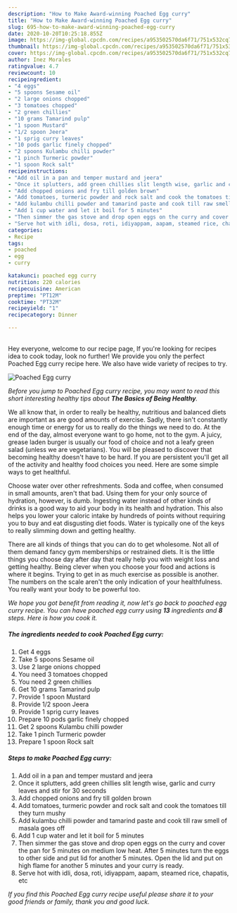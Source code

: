 ```yaml
---
description: "How to Make Award-winning Poached Egg curry"
title: "How to Make Award-winning Poached Egg curry"
slug: 695-how-to-make-award-winning-poached-egg-curry
date: 2020-10-20T10:25:18.855Z
image: https://img-global.cpcdn.com/recipes/a953502570da6f71/751x532cq70/poached-egg-curry-recipe-main-photo.jpg
thumbnail: https://img-global.cpcdn.com/recipes/a953502570da6f71/751x532cq70/poached-egg-curry-recipe-main-photo.jpg
cover: https://img-global.cpcdn.com/recipes/a953502570da6f71/751x532cq70/poached-egg-curry-recipe-main-photo.jpg
author: Inez Morales
ratingvalue: 4.7
reviewcount: 10
recipeingredient:
- "4 eggs"
- "5 spoons Sesame oil"
- "2 large onions chopped"
- "3 tomatoes chopped"
- "2 green chillies"
- "10 grams Tamarind pulp"
- "1 spoon Mustard"
- "1/2 spoon Jeera"
- "1 sprig curry leaves"
- "10 pods garlic finely chopped"
- "2 spoons Kulambu chilli powder"
- "1 pinch Turmeric powder"
- "1 spoon Rock salt"
recipeinstructions:
- "Add oil in a pan and temper mustard and jeera"
- "Once it splutters, add green chillies slit length wise, garlic and curry leaves and stir for 30 seconds"
- "Add chopped onions and fry till golden brown"
- "Add tomatoes, turmeric powder and rock salt and cook the tomatoes till they turn mushy"
- "Add kulambu chilli powder and tamarind paste and cook till raw smell of masala goes off"
- "Add 1 cup water and let it boil for 5 minutes"
- "Then simmer the gas stove and drop open eggs on the curry and cover the pan for 5 minutes on medium low heat. After 5 minutes turn the eggs to other side and put lid for another 5 minutes. Open the lid and put on high flame for another 5 minutes and your curry is ready."
- "Serve hot with idli, dosa, roti, idiyappam, aapam, steamed rice, chapatis, etc"
categories:
- Recipe
tags:
- poached
- egg
- curry

katakunci: poached egg curry 
nutrition: 220 calories
recipecuisine: American
preptime: "PT12M"
cooktime: "PT32M"
recipeyield: "1"
recipecategory: Dinner

---
```

<br>
Hey everyone, welcome to our recipe page, If you're looking for recipes idea to cook today, look no further! We provide you only the perfect Poached Egg curry recipe here. We also have wide variety of recipes to try.
<br>


![Poached Egg curry](https://img-global.cpcdn.com/recipes/a953502570da6f71/751x532cq70/poached-egg-curry-recipe-main-photo.jpg)

<i>Before you jump to Poached Egg curry recipe, you may want to read this short interesting healthy tips about <strong>The Basics of Being Healthy</strong>.</i>

We all know that, in order to really be healthy, nutritious and balanced diets are important as are good amounts of exercise. Sadly, there isn't constantly enough time or energy for us to really do the things we need to do. At the end of the day, almost everyone want to go home, not to the gym. A juicy, grease laden burger is usually our food of choice and not a leafy green salad (unless we are vegetarians). You will be pleased to discover that becoming healthy doesn't have to be hard. If you are persistent you'll get all of the activity and healthy food choices you need. Here are some simple ways to get healthful.

Choose water over other refreshments. Soda and coffee, when consumed in small amounts, aren't that bad. Using them for your only source of hydration, however, is dumb. Ingesting water instead of other kinds of drinks is a good way to aid your body in its health and hydration. This also helps you lower your caloric intake by hundreds of points without requiring you to buy and eat disgusting diet foods. Water is typically one of the keys to really slimming down and getting healthy.

There are all kinds of things that you can do to get wholesome. Not all of them demand fancy gym memberships or restrained diets. It is the little things you choose day after day that really help you with weight loss and getting healthy. Being clever when you choose your food and actions is where it begins. Trying to get in as much exercise as possible is another. The numbers on the scale aren't the only indication of your healthfulness. You really want your body to be powerful too. 


<i>We hope you got benefit from reading it, now let's go back to poached egg curry recipe. You can have poached egg curry using <strong>13</strong> ingredients and <strong>8</strong> steps. Here is how you cook it.
</i>

##### The ingredients needed to cook Poached Egg curry:

1. Get 4 eggs
1. Take 5 spoons Sesame oil
1. Use 2 large onions chopped
1. You need 3 tomatoes chopped
1. You need 2 green chillies
1. Get 10 grams Tamarind pulp
1. Provide 1 spoon Mustard
1. Provide 1/2 spoon Jeera
1. Provide 1 sprig curry leaves
1. Prepare 10 pods garlic finely chopped
1. Get 2 spoons Kulambu chilli powder
1. Take 1 pinch Turmeric powder
1. Prepare 1 spoon Rock salt


##### Steps to make Poached Egg curry:

1. Add oil in a pan and temper mustard and jeera
1. Once it splutters, add green chillies slit length wise, garlic and curry leaves and stir for 30 seconds
1. Add chopped onions and fry till golden brown
1. Add tomatoes, turmeric powder and rock salt and cook the tomatoes till they turn mushy
1. Add kulambu chilli powder and tamarind paste and cook till raw smell of masala goes off
1. Add 1 cup water and let it boil for 5 minutes
1. Then simmer the gas stove and drop open eggs on the curry and cover the pan for 5 minutes on medium low heat. After 5 minutes turn the eggs to other side and put lid for another 5 minutes. Open the lid and put on high flame for another 5 minutes and your curry is ready.
1. Serve hot with idli, dosa, roti, idiyappam, aapam, steamed rice, chapatis, etc


<i>If you find this Poached Egg curry recipe useful please share it to your good friends or family, thank you and good luck.</i>

